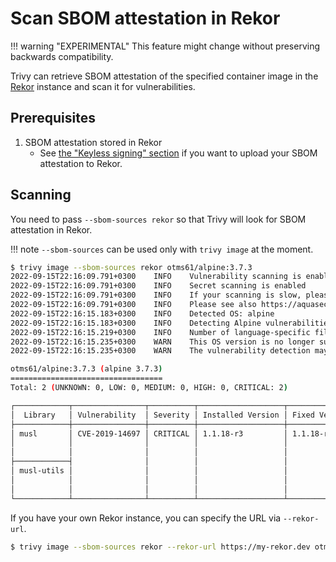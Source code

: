 # Scan SBOM attestation in Rekor

!!! warning "EXPERIMENTAL"
    This feature might change without preserving backwards compatibility.

Trivy can retrieve SBOM attestation of the specified container image in the [Rekor][rekor] instance and scan it for vulnerabilities.

## Prerequisites
1. SBOM attestation stored in Rekor
    - See [the "Keyless signing" section][sbom-attest] if you want to upload your SBOM attestation to Rekor.
 

## Scanning
You need to pass `--sbom-sources rekor` so that Trivy will look for SBOM attestation in Rekor.

!!! note
    `--sbom-sources` can be used only with `trivy image` at the moment.

```bash
$ trivy image --sbom-sources rekor otms61/alpine:3.7.3                                                                            [~/src/github.com/aquasecurity/trivy]
2022-09-15T22:16:09.791+0300    INFO    Vulnerability scanning is enabled
2022-09-15T22:16:09.791+0300    INFO    Secret scanning is enabled
2022-09-15T22:16:09.791+0300    INFO    If your scanning is slow, please try '--security-checks vuln' to disable secret scanning
2022-09-15T22:16:09.791+0300    INFO    Please see also https://aquasecurity.github.io/trivy/dev/docs/secret/scanning/#recommendation for faster secret detection
2022-09-15T22:16:15.183+0300    INFO    Detected OS: alpine
2022-09-15T22:16:15.183+0300    INFO    Detecting Alpine vulnerabilities...
2022-09-15T22:16:15.219+0300    INFO    Number of language-specific files: 0
2022-09-15T22:16:15.235+0300    WARN    This OS version is no longer supported by the distribution: alpine 3.7.3
2022-09-15T22:16:15.235+0300    WARN    The vulnerability detection may be insufficient because security updates are not provided

otms61/alpine:3.7.3 (alpine 3.7.3)
==================================
Total: 2 (UNKNOWN: 0, LOW: 0, MEDIUM: 0, HIGH: 0, CRITICAL: 2)

┌────────────┬────────────────┬──────────┬───────────────────┬───────────────┬──────────────────────────────────────────────────────────┐
│  Library   │ Vulnerability  │ Severity │ Installed Version │ Fixed Version │                          Title                           │
├────────────┼────────────────┼──────────┼───────────────────┼───────────────┼──────────────────────────────────────────────────────────┤
│ musl       │ CVE-2019-14697 │ CRITICAL │ 1.1.18-r3         │ 1.1.18-r4     │ musl libc through 1.1.23 has an x87 floating-point stack │
│            │                │          │                   │               │ adjustment im ......                                     │
│            │                │          │                   │               │ https://avd.aquasec.com/nvd/cve-2019-14697               │
├────────────┤                │          │                   │               │                                                          │
│ musl-utils │                │          │                   │               │                                                          │
│            │                │          │                   │               │                                                          │
│            │                │          │                   │               │                                                          │
└────────────┴────────────────┴──────────┴───────────────────┴───────────────┴──────────────────────────────────────────────────────────┘

```

If you have your own Rekor instance, you can specify the URL via `--rekor-url`.

```bash
$ trivy image --sbom-sources rekor --rekor-url https://my-rekor.dev otms61/alpine:3.7.3
```

[rekor]: https://github.com/sigstore/rekor
[sbom-attest]: sbom.md#keyless-signing